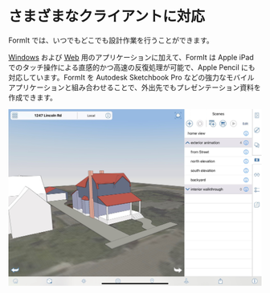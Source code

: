 # さまざまなクライアントに対応

FormIt では、いつでもどこでも設計作業を行うことができます。

[Windows](https://formit.autodesk.com/download) および [Web](https://formit.autodesk.com/app) 用のアプリケーションに加えて、FormIt は Apple iPad でのタッチ操作による直感的かつ高速の反復処理が可能で、Apple Pencil にも対応しています。FormIt を Autodesk Sketchbook Pro などの強力なモバイル アプリケーションと組み合わせることで、外出先でもプレゼンテーション資料を作成できます。

![Apple iPad での FormIt](<../.gitbook/assets/ipad scenes (1).png>)

